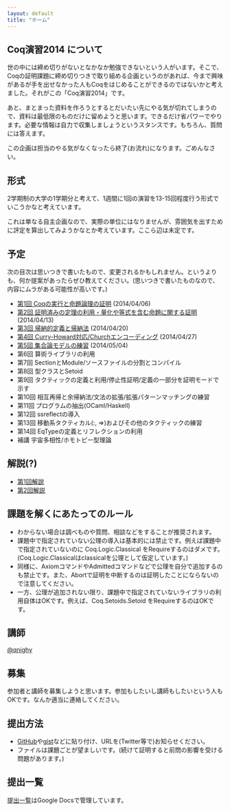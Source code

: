 ```yaml
---
layout: default
title: "ホーム"
---
```


## Coq演習2014 について

世の中には締め切りがないとなかなか勉強できないという人がいます。そこで、Coqの証明課題に締め切りつきで取り組める企画というのがあれば、今まで興味があるが手を出せなかった人もCoqをはじめることができるのではないかと考えました。それがこの「Coq演習2014」です。

あと、まとまった資料を作ろうとするとだいたい先にやる気が切れてしまうので、資料は最低限のものだけに留めようと思います。できるだけ省パワーでやります。必要な情報は自力で収集しましょうというスタンスです。もちろん、質問には答えます。

この企画は担当のやる気がなくなったら終了(お流れ)になります。ごめんなさい。

## 形式

2学期制の大学の1学期分と考えて、1週間に1回の演習を13-15回程度行う形式でいこうかなと考えています。

これは単なる自主企画なので、実際の単位にはなりませんが、雰囲気を出すために評定を算出してみようかなとか考えています。ここら辺は未定です。

## 予定

次の目次は思いつきで書いたもので、変更されるかもしれません。というよりも、何か提案があったらぜひ教えてください。(思いつきで書いたものなので、内容にムラがある可能性が高いです。)

- [第1回 Coqの実行と命題論理の証明](ex1.html) (2014/04/06)
- [第2回 証明済みの定理の利用・量化や等式を含む命題に関する証明](ex2.html) (2014/04/13)
- [第3回 帰納的定義と帰納法](ex3.html) (2014/04/20)
- [第4回 Curry-Howard対応/Churchエンコーディング](ex4.html) (2014/04/27)
- [第5回 集合論モデルの練習](ex5.html) (2014/05/04)
- 第6回 算術ライブラリの利用
- 第7回 SectionとModule/ソースファイルの分割とコンパイル
- 第8回 型クラスとSetoid
- 第9回 タクティックの定義と利用/停止性証明/定義の一部分を証明モードで示す
- 第10回 相互再帰と余帰納法/文法の拡張/拡張パターンマッチングの練習
- 第11回 プログラムの抽出(OCaml/Haskell)
- 第12回 ssreflectの導入
- 第13回 移動系タクティカル(:, =>)およびその他のタクティックの練習
- 第14回 EqTypeの定義とリフレクションの利用
- 補講 宇宙多相性/ホモトピー型理論

## 解説(?)

- [第1回解説](ex1c.html)
- [第2回解説](ex2c.html)

## 課題を解くにあたってのルール

- わからない場合は調べものや質問、相談などをすることが推奨されます。
- 課題中で指定されていない公理の導入は基本的には禁止です。例えば課題中で指定されていないのに Coq.Logic.Classical をRequireするのはダメです。 (Coq.Logic.Classicalはclassicalを公理として仮定しています。)
- 同様に、AxiomコマンドやAdmittedコマンドなどで公理を自分で追加するのも禁止です。また、Abortで証明を中断するのは証明したことにならないので注意してください。
- 一方、公理が追加されない限り、課題中で指定されていないライブラリの利用自体はOKです。例えば、Coq.Setoids.Setoid をRequireするのはOKです。

## 講師

[@qnighy](https://twitter.com/qnighy/)

## 募集

参加者と講師を募集しようと思います。参加もしたいし講師もしたいという人もOKです。なんか適当に連絡してください。

## 提出方法

- [GitHub](https://github.com/)や[gist](https://gist.github.com/)などに貼り付け、URLを(Twitter等で)お知らせください。
- ファイルは課題ごとが望ましいです。(続けて証明すると前問の影響を受ける問題があります。)

## 提出一覧

[提出一覧](https://docs.google.com/spreadsheets/d/1ITbdwIEeaEc7u3Fo0Efx80lirWcA_BsUbw30NE_lSx0/edit?usp=sharing)はGoogle Docsで管理しています。
